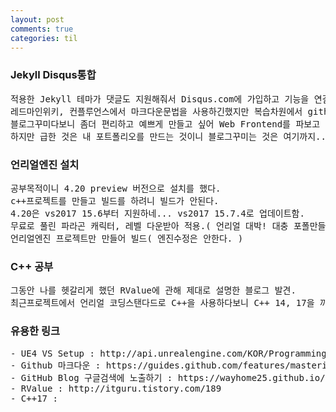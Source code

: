 ```yaml
---
layout: post
comments: true
categories: til
---
```

<h3>Jekyll Disqus통합</h3>
<pre>
적용한 Jekyll 테마가 댓글도 지원해줘서 Disqus.com에 가입하고 기능을 연결해봤다. ( 무료, 광고들어감 )
레드마인위키, 컨플루언스에서 마크다운문법을 사용하긴했지만 복습차원에서 github의 마크다운문서 정독했다.
블로그꾸미다보니 좀더 편리하고 예쁘게 만들고 싶어 Web Frontend를 파보고 싶긴했다.
하지만 급한 것은 내 포트폴리오를 만드는 것이니 블로그꾸미는 것은 여기까지...
</pre>

<h3>언리얼엔진 설치</h3>
<pre>
공부목적이니 4.20 preview 버전으로 설치를 했다.
c++프로젝트를 만들고 빌드를 하려니 빌드가 안된다. 
4.20은 vs2017 15.6부터 지원하네... vs2017 15.7.4로 업데이트함.
무료로 풀린 파라곤 캐릭터, 레벨 다운받아 적용.( 언리얼 대박! 대충 포폴만들어도 퀄리티있어보일듯. )
언리얼엔진 프로젝트만 만들어 빌드( 엔진수정은 안한다. )
</pre>

<h3>C++ 공부</h3>
<pre>
그동안 나를 헷갈리게 했던 RValue에 관해 제대로 설명한 블로그 발견.
최근프로젝트에서 언리얼 코딩스탠다드로 C++을 사용하다보니 C++ 14, 17을 까먹는 것 같아 공부했다.
</pre>

<h3>유용한 링크</h3>
<pre>
- UE4 VS Setup : http://api.unrealengine.com/KOR/Programming/Development/VisualStudioSetup/index.html
- Github 마크다운 : https://guides.github.com/features/mastering-markdown/
- GitHub Blog 구글검색에 노출하기 : https://wayhome25.github.io/etc/2017/02/20/google-search-sitemap-jekyll/
- RValue : http://itguru.tistory.com/189
- C++17 : 
</pre>
